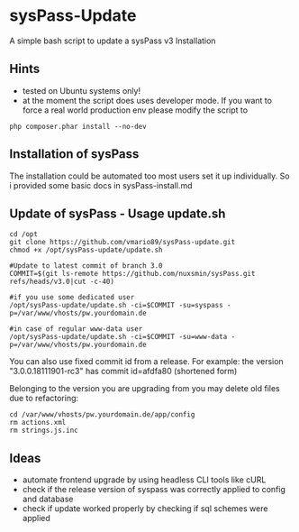 # sysPass-Update

A simple bash script to update a sysPass v3 Installation

## Hints
* tested on Ubuntu systems only!
* at the moment the script does uses developer mode. If you want to force a real world production env please modify the script to
```
php composer.phar install --no-dev
```

## Installation of sysPass
The installation could be automated too most users set it up individually. So i provided some basic docs in sysPass-install.md

## Update of sysPass - Usage update.sh

```
cd /opt
git clone https://github.com/vmario89/sysPass-update.git
chmod +x /opt/sysPass-update/update.sh

#Update to latest commit of branch 3.0
COMMIT=$(git ls-remote https://github.com/nuxsmin/sysPass.git refs/heads/v3.0|cut -c-40)

#if you use some dedicated user
/opt/sysPass-update/update.sh -ci=$COMMIT -su=syspass -p=/var/www/vhosts/pw.yourdomain.de

#in case of regular www-data user
/opt/sysPass-update/update.sh -ci=$COMMIT -su=www-data -p=/var/www/vhosts/pw.yourdomain.de
```

You can also use fixed commit id from a release. For example: the version "3.0.0.18111901-rc3" has commit id=afdfa80 (shortened form)

Belonging to the version you are upgrading from you may delete old files due to refactoring:
```
cd /var/www/vhosts/pw.yourdomain.de/app/config
rm actions.xml
rm strings.js.inc
```

## Ideas
* automate frontend upgrade by using headless CLI tools like cURL
* check if the release version of syspass was correctly applied to config and database
* check if update worked properly by checking if sql schemes were applied
